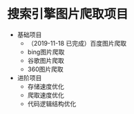 <h1>搜索引擎图片爬取项目</h1>

- 基础项目
   - （2019-11-18 已完成）百度图片爬取
   - bing图片爬取
   - 谷歌图片爬取
   - 360图片爬取
- 进阶项目
   - 存储速度优化
   - 爬取速度优化
   - 代码逻辑结构优化

